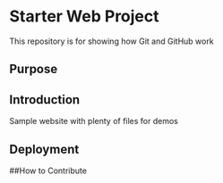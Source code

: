 # Starter Web Project

This repository is for showing how Git and GitHub work

## Purpose

## Introduction
Sample website with plenty of files for demos

## Deployment


##How to Contribute

